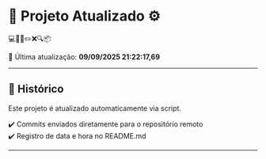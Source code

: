 # 🚀 Projeto Atualizado ⚙️

💻🧠✅✏️❌🔍📦

📅 Última atualização: **09/09/2025 21:22:17,69**

---

## 📌 Histórico
Este projeto é atualizado automaticamente via script.

✔️ Commits enviados diretamente para o repositório remoto  
✔️ Registro de data e hora no README.md

---
